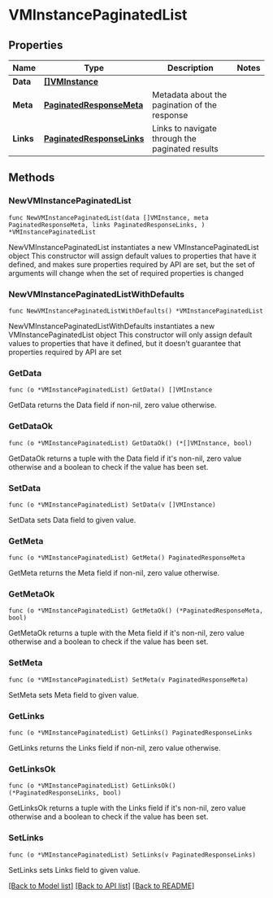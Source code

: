 # VMInstancePaginatedList

## Properties

Name | Type | Description | Notes
------------ | ------------- | ------------- | -------------
**Data** | [**[]VMInstance**](VMInstance.md) |  | 
**Meta** | [**PaginatedResponseMeta**](PaginatedResponseMeta.md) | Metadata about the pagination of the response | 
**Links** | [**PaginatedResponseLinks**](PaginatedResponseLinks.md) | Links to navigate through the paginated results | 

## Methods

### NewVMInstancePaginatedList

`func NewVMInstancePaginatedList(data []VMInstance, meta PaginatedResponseMeta, links PaginatedResponseLinks, ) *VMInstancePaginatedList`

NewVMInstancePaginatedList instantiates a new VMInstancePaginatedList object
This constructor will assign default values to properties that have it defined,
and makes sure properties required by API are set, but the set of arguments
will change when the set of required properties is changed

### NewVMInstancePaginatedListWithDefaults

`func NewVMInstancePaginatedListWithDefaults() *VMInstancePaginatedList`

NewVMInstancePaginatedListWithDefaults instantiates a new VMInstancePaginatedList object
This constructor will only assign default values to properties that have it defined,
but it doesn't guarantee that properties required by API are set

### GetData

`func (o *VMInstancePaginatedList) GetData() []VMInstance`

GetData returns the Data field if non-nil, zero value otherwise.

### GetDataOk

`func (o *VMInstancePaginatedList) GetDataOk() (*[]VMInstance, bool)`

GetDataOk returns a tuple with the Data field if it's non-nil, zero value otherwise
and a boolean to check if the value has been set.

### SetData

`func (o *VMInstancePaginatedList) SetData(v []VMInstance)`

SetData sets Data field to given value.


### GetMeta

`func (o *VMInstancePaginatedList) GetMeta() PaginatedResponseMeta`

GetMeta returns the Meta field if non-nil, zero value otherwise.

### GetMetaOk

`func (o *VMInstancePaginatedList) GetMetaOk() (*PaginatedResponseMeta, bool)`

GetMetaOk returns a tuple with the Meta field if it's non-nil, zero value otherwise
and a boolean to check if the value has been set.

### SetMeta

`func (o *VMInstancePaginatedList) SetMeta(v PaginatedResponseMeta)`

SetMeta sets Meta field to given value.


### GetLinks

`func (o *VMInstancePaginatedList) GetLinks() PaginatedResponseLinks`

GetLinks returns the Links field if non-nil, zero value otherwise.

### GetLinksOk

`func (o *VMInstancePaginatedList) GetLinksOk() (*PaginatedResponseLinks, bool)`

GetLinksOk returns a tuple with the Links field if it's non-nil, zero value otherwise
and a boolean to check if the value has been set.

### SetLinks

`func (o *VMInstancePaginatedList) SetLinks(v PaginatedResponseLinks)`

SetLinks sets Links field to given value.



[[Back to Model list]](../README.md#documentation-for-models) [[Back to API list]](../README.md#documentation-for-api-endpoints) [[Back to README]](../README.md)


